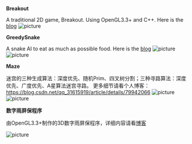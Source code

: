**Breakout**

A traditional 2D game, Breakout.
Using OpenGL3.3+ and C++. Here is the [blog](https://blog.csdn.net/qq_31615919/article/details/79828996)
![picture](https://github.com/ZeusYang/Breakout/blob/master/screenshot/screenshot.gif)

**GreedySnake**

A snake AI to eat as much as possible food. Here is the [blog](https://blog.csdn.net/qq_31615919/article/details/79897007)
![picture](https://github.com/ZeusYang/Breakout/blob/master/screenshot/snake1.gif)
![picture](https://github.com/ZeusYang/Breakout/blob/master/screenshot/snake2.gif)

**Maze**

迷宫的三种生成算法：深度优先、随机Prim、四叉树分割；三种寻路算法：深度优先、广度优先、A星算法迷宫寻路。
更多细节请看个人博客：https://blog.csdn.net/qq_31615919/article/details/79942066
![picture](https://github.com/ZeusYang/Breakout/blob/master/screenshot/maze.gif)
![picture](https://github.com/ZeusYang/Breakout/blob/master/screenshot/bfs.gif)


**数字雨屏保程序**

由OpenGL3.3+制作的3D数字雨屏保程序，详细内容请看[博客](https://blog.csdn.net/qq_31615919/article/details/80007969)

![picture](https://github.com/ZeusYang/Breakout/blob/master/screenshot/screenSaver.gif)
